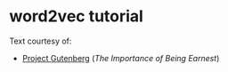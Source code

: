 # word2vec tutorial

Text courtesy of:
- [Project Gutenberg](https://www.gutenberg.org/ebooks/844) (*The Importance of Being Earnest*)
